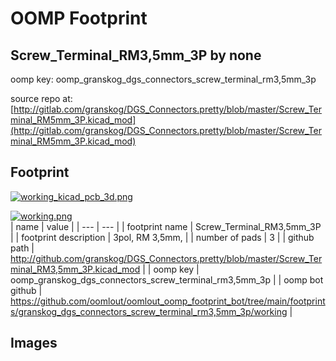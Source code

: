 # OOMP Footprint  
## Screw_Terminal_RM3,5mm_3P  by none  
  
oomp key: oomp_granskog_dgs_connectors_screw_terminal_rm3,5mm_3p  
  
source repo at: [http://gitlab.com/granskog/DGS_Connectors.pretty/blob/master/Screw_Terminal_RM5mm_3P.kicad_mod](http://gitlab.com/granskog/DGS_Connectors.pretty/blob/master/Screw_Terminal_RM5mm_3P.kicad_mod)  
## Footprint  
  
[![working_kicad_pcb_3d.png](working_kicad_pcb_3d_600.png)](working_kicad_pcb_3d.png)  
  
[![working.png](working_600.png)](working.png)  
| name | value | 
| --- | --- | 
| footprint name | Screw_Terminal_RM3,5mm_3P | 
| footprint description | 3pol, RM 3,5mm, | 
| number of pads | 3 | 
| github path | http://github.com/granskog/DGS_Connectors.pretty/blob/master/Screw_Terminal_RM3,5mm_3P.kicad_mod | 
| oomp key | oomp_granskog_dgs_connectors_screw_terminal_rm3,5mm_3p | 
| oomp bot github | https://github.com/oomlout/oomlout_oomp_footprint_bot/tree/main/footprints/granskog_dgs_connectors_screw_terminal_rm3,5mm_3p/working | 
## Images  
